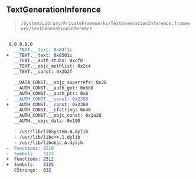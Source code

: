 ## TextGenerationInference

> `/System/Library/PrivateFrameworks/TextGenerationInference.framework/TextGenerationInference`

```diff

 8.0.0.0.0
-  __TEXT.__text: 0x84f1c
+  __TEXT.__text: 0x8501c
   __TEXT.__auth_stubs: 0xcf0
   __TEXT.__objc_methlist: 0x2c4
   __TEXT.__const: 0x2b2f

   __DATA_CONST.__objc_superrefs: 0x20
   __AUTH_CONST.__auth_got: 0x688
   __AUTH_CONST.__auth_ptr: 0x8
-  __AUTH_CONST.__const: 0x2350
+  __AUTH_CONST.__const: 0x2360
   __AUTH_CONST.__cfstring: 0x40
   __AUTH_CONST.__objc_const: 0x1a20
   __AUTH.__objc_data: 0x190

   - /usr/lib/libSystem.B.dylib
   - /usr/lib/libc++.1.dylib
   - /usr/lib/libobjc.A.dylib
-  Functions: 2510
-  Symbols:   3123
+  Functions: 2512
+  Symbols:   3125
   CStrings:  832
 

```
